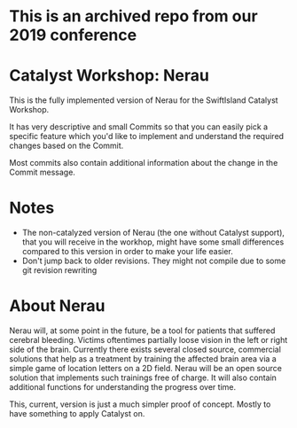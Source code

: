 # This is an archived repo from our 2019 conference
# Catalyst Workshop: Nerau

This is the fully implemented version of Nerau for the SwiftIsland Catalyst Workshop.

It has very descriptive and small Commits so that you can easily pick a specific feature which you'd like to implement and understand the required changes based on the Commit.

Most commits also contain additional information about the change in the Commit message.

# Notes
- The non-catalyzed version of Nerau (the one without Catalyst support), that you will receive in the workhop, might have some small differences compared to this version in order to make your life easier.
- Don't jump back to older revisions. They might not compile due to some git revision rewriting

# About Nerau

Nerau will, at some point in the future, be a tool for patients that suffered cerebral bleeding. Victims oftentimes partially loose vision in the left or right side of the brain. Currently there exists several closed source, commercial solutions that help as a treatment by training the affected brain area via a simple game of location letters on a 2D field. Nerau will be an open source solution that implements such trainings free of charge. It will also contain additional functions for understanding the progress over time.

This, current, version is just a much simpler proof of concept. Mostly to have something to apply Catalyst on.
